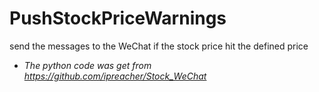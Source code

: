 # PushStockPriceWarnings
send the messages to the WeChat if the stock price hit the defined price

* _The python code was get from https://github.com/ipreacher/Stock_WeChat_
